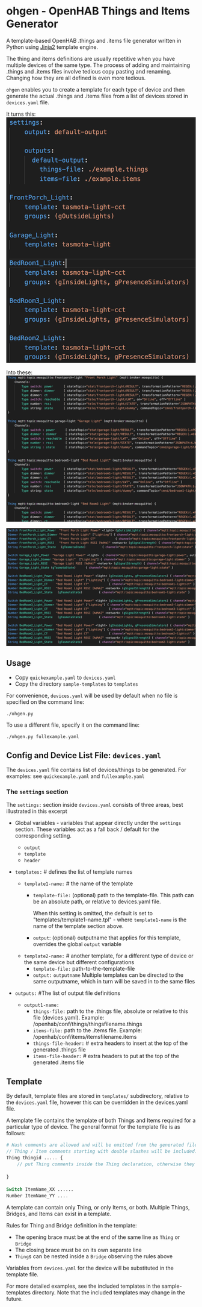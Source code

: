 # ohgen - OpenHAB Things and Items Generator

A template-based OpenHAB .things and .items file generator written in Python using [Jinja2](https://palletsprojects.com/p/jinja/) template engine.

The thing and items definitions are usually repetitive when you have multiple devices of the same type. The process of adding and maintaining .things and .items files involve tedious copy pasting and renaming. Changing how they are all defined is even more tedious.

`ohgen` enables you to create a template for each type of device and then generate the actual .things and .items files from a list of devices stored in `devices.yaml` file.

It turns this:
![Device List](doc/img/devicelist.png)

Into these:
![Generated Things File](doc/img/thingsfile.png)

![Generated Items File](doc/img/itemsfile.png)



## Usage

- Copy `quickexample.yaml` to `devices.yaml`
- Copy the directory `sample-templates` to `templates`

For convenience, `devices.yaml` will be used by default when no file is specified on the command line:
```
./ohgen.py
```

To use a different file, specify it on the command line:
```
./ohgen.py fullexample.yaml
```


## Config and Device List File: `devices.yaml`

The `devices.yaml` file contains list of devices/things to be generated. For examples: see `quickexample.yaml` and `fullexample.yaml`


### The `settings` section

The `settings:` section inside `devices.yaml` consists of three areas, best illustrated in this excerpt
- Global variables - variables that appear directly under the `settings` section. These variables act as a fall back / default for the corresponding setting.
  - `output`
  - `template`
  - `header`
- `templates:` # defines the list of template names
  - `template1-name:` # the name of the template
    - `template-file:` (optional) path to the template-file. This path can be an absolute path, or relative to devices.yaml file. 
    
        When this setting is omitted, the default is set to "templates/template1-name.tpl" - where `template1-name` is the name of the template section above. 
    - `output`: (optional) outputname that applies for this template, overrides the global `output` variable
  - `template2-name:` # another template, for a different type of device or the same device but different configurations
    - `template-file:` path-to-the-template-file
    - `output:` `outputname` Multiple templates can be directed to the same outputname, which in turn will be saved in to the same files

- `outputs:` #The list of output file definitions
  - `output1-name:` 
    - `things-file:` path to the .things file, absolute or relative to this file (devices.yaml). Example: /openhab/conf/things/thingsfilename.things
    - `items-file:` path to the .items file. Example: /openhab/conf/items/itemsfilename.items
    - `things-file-header:` # extra headers to insert at the top of the generated .things file
    - `items-file-header:` # extra headers to put at the top of the generated .items file

## Template

By default, template files are stored in `templates/` subdirectory, relative to the `devices.yaml` file, however this can be overridden in the devices.yaml file.

A template file contains the template of both Things and Items required for a particular type of device. The general format for the template file is as follows:

```php
# Hash comments are allowed and will be omitted from the generated file
// Thing / Item comments starting with double slashes will be included.
Thing thingid ..... {
    // put Thing comments inside the Thing declaration, otherwise they will go into the Items file.

}

Switch ItemName_XX ......
Number ItemName_YY ....
```

A template can contain only Thing, or only Items, or both. Multiple Things, Bridges, and Items can exist in a template. 

Rules for Thing and Bridge definition in the template:
- The opening brace must be at the end of the same line as `Thing` or `Bridge`
- The closing brace must be on its own separate line
- `Thing`s can be nested inside a `Bridge` observing the rules above

Variables from `devices.yaml` for the device will be substituted in the template file. 

For more detailed examples, see the included templates in the sample-templates directory. Note that the included templates may change in the future. 


